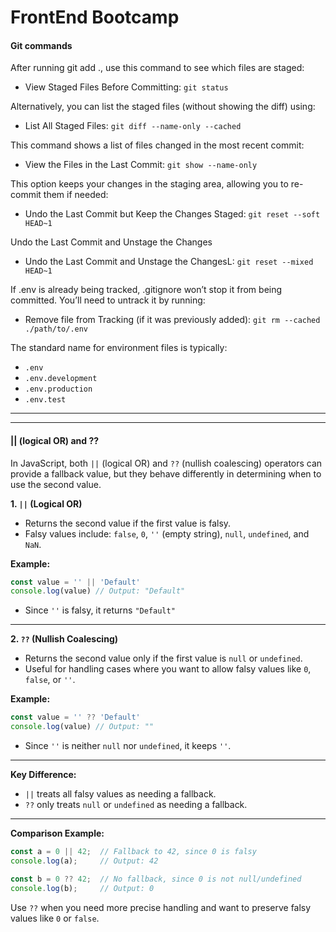 # FrontEnd Bootcamp

#### Git commands

After running git add ., use this command to see which files are staged:

- View Staged Files Before Committing: `git status`

Alternatively, you can list the staged files (without showing the diff) using:

- List All Staged Files: `git diff --name-only --cached`

This command shows a list of files changed in the most recent commit:

- View the Files in the Last Commit: `git show --name-only`

This option keeps your changes in the staging area, allowing you to re-commit them if needed:

- Undo the Last Commit but Keep the Changes Staged: `git reset --soft HEAD~1`

Undo the Last Commit and Unstage the Changes

- Undo the Last Commit and Unstage the ChangesL: `git reset --mixed HEAD~1`

If .env is already being tracked, .gitignore won’t stop it from being committed. You’ll need to untrack it by running:

- Remove file from Tracking (if it was previously added): `git rm --cached ./path/to/.env`

The standard name for environment files is typically:

- `.env`
- `.env.development`
- `.env.production`
- `.env.test`

---

---

#### || (logical OR) and ??

In JavaScript, both `||` (logical OR) and `??` (nullish coalescing) operators can provide a fallback value, but they behave differently in determining when to use the second value.

**1. `||` (Logical OR)**

- Returns the second value if the first value is falsy.
- Falsy values include: `false`, `0`, `''` (empty string), `null`, `undefined`, and `NaN`.

**Example:**

```javascript
const value = '' || 'Default'
console.log(value) // Output: "Default"
```

- Since `''` is falsy, it returns `"Default"`

---

**2. `??` (Nullish Coalescing)**

- Returns the second value only if the first value is `null` or `undefined`.
- Useful for handling cases where you want to allow falsy values like `0`, `false`, or `''`.

**Example:**

```javascript
const value = '' ?? 'Default'
console.log(value) // Output: ""
```

- Since `''` is neither `null` nor `undefined`, it keeps `''`.

---

**Key Difference:**

- `||` treats all falsy values as needing a fallback.
- `??` only treats `null` or `undefined` as needing a fallback.

---

**Comparison Example:**

```javascript
const a = 0 || 42;  // Fallback to 42, since 0 is falsy
console.log(a);     // Output: 42

const b = 0 ?? 42;  // No fallback, since 0 is not null/undefined
console.log(b);     // Output: 0
```
Use `??` when you need more precise handling and want to preserve falsy values like `0` or `false`.